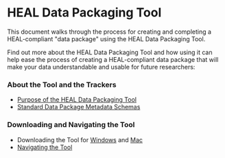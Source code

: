# HEAL Data Packaging Tool

This document walks through the process for creating and completing a HEAL-compliant "data package" using the HEAL Data Packaging Tool.

Find out more about the HEAL Data Packaging Tool and how using it can help ease the process of creating a HEAL-compliant data package that will make your data understandable and usable for future researchers:

### About the Tool and the Trackers
* [Purpose of the HEAL Data Packaging Tool](about/purpose.md)
* [Standard Data Package Metadata Schemas](about/trackers.md)


### Downloading and Navigating the Tool
* Downloading the Tool for [Windows](about/download/start-win.md) and [Mac](about/download/start-mac.md)
* [Navigating the Tool](about/nav.md)